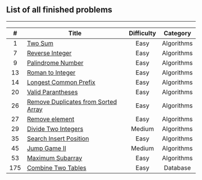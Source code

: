 ## List of all finished problems
---------------
| # | Title | Difficulty | Category |
|:---:|---|:-:|:-:|
| 1 | <a href=https://github.com/ngoqhu/LeetCode-Challenges/tree/main/TwoSum>Two Sum</a> | Easy | Algorithms |
| 7 | <a href=https://github.com/ngoqhu/LeetCode-Challenges/tree/main/ReverseInteger>Reverse Integer</a> | Easy | Algorithms |
| 9 | <a href=https://github.com/ngoqhu/LeetCode-Challenges/tree/main/PalindromeNumber>Palindrome Number</a> | Easy | Algorithms |
| 13 | <a href=https://github.com/ngoqhu/LeetCode-Challenges/tree/main/RomanToInteger>Roman to Integer</a> | Easy | Algorithms |
| 14 | <a href=https://github.com/ngoqhu/LeetCode-Challenges/tree/main/LongestCommonPrefix>Longest Common Prefix</a> | Easy | Algorithms |
| 20 | <a href=https://github.com/ngoqhu/LeetCode-Challenges/tree/main/ValidParantheses>Valid Parantheses</a> | Easy | Algorithms |
| 26 | <a href=https://github.com/ngoqhu/LeetCode-Challenges/tree/main/RemoveDuplicatesFromSortedArray>Remove Duplicates from Sorted Array</a> | Easy | Algorithms |
| 27 | <a href=https://github.com/ngoqhu/LeetCode-Challenges/tree/main/RemoveElement>Remove element</a> | Easy | Algorithms |
| 29 | <a href=https://github.com/ngoqhu/LeetCode-Challenges/tree/main/DivideTwoIntegers>Divide Two Integers</a> | Medium | Algorithms |
| 35 | <a href=https://github.com/ngoqhu/LeetCode-Challenges/tree/main/SearchInsertPosition>Search Insert Position</a> | Easy | Algorithms |
| 45 | <a href=https://github.com/ngoqhu/LeetCode-Challenges/tree/main/JumpGameII>Jump Game II</a> | Medium | Algorithms |
| 53 | <a href=https://github.com/ngoqhu/LeetCode-Challenges/tree/main/MaximumSubarray>Maximum Subarray</a> | Easy | Algorithms |
| 175 | <a href=https://github.com/ngoqhu/LeetCode-Challenges/tree/main/CombineTwoTables>Combine Two Tables</a> | Easy | Database |
